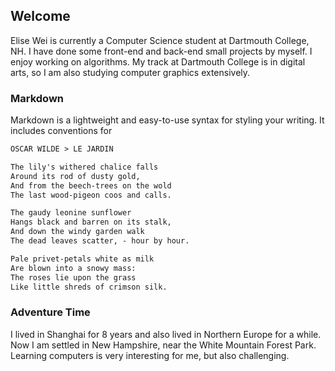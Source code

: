 ## Welcome 

Elise Wei is currently a Computer Science student at Dartmouth College, NH.
I have done some front-end and back-end small projects by myself. I enjoy working on algorithms.
My track at Dartmouth College is in digital arts, so I am also studying computer graphics extensively.






### Markdown

Markdown is a lightweight and easy-to-use syntax for styling your writing. It includes conventions for

```markdown
OSCAR WILDE > LE JARDIN

The lily's withered chalice falls
Around its rod of dusty gold,
And from the beech-trees on the wold
The last wood-pigeon coos and calls.

The gaudy leonine sunflower
Hangs black and barren on its stalk,
And down the windy garden walk
The dead leaves scatter, - hour by hour.

Pale privet-petals white as milk
Are blown into a snowy mass:
The roses lie upon the grass
Like little shreds of crimson silk.
```





### Adventure Time

I lived in Shanghai for 8 years and also lived in Northern Europe for a while. Now I am settled in New Hampshire, near the White Mountain Forest Park.
Learning computers is very interesting for me, but also challenging.
